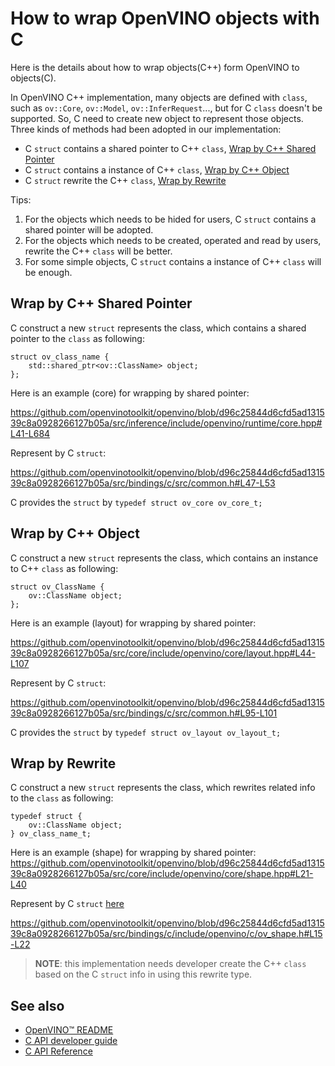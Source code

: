 # How to wrap OpenVINO objects with C

Here is the details about how to wrap objects(C++) form OpenVINO to objects(C).

In OpenVINO C++ implementation, many objects are defined with `class`, such as `ov::Core`, `ov::Model`, `ov::InferRequest`..., but for C `class` doesn't be supported. So, C need to create new object to represent those objects. Three kinds of methods had been adopted in our implementation:
 * C `struct` contains a shared pointer to C++ `class`, [Wrap by C++ Shared Pointer](#wrap_by_c++_shared_pointer)
 * C `struct` contains a instance of C++ `class`, [Wrap by C++ Object](#wrap_by_c++_object)
 * C `struct` rewrite the C++ `class`, [Wrap by Rewrite](#wrap_by_rewrite)

Tips:
1) For the objects which needs to be hided for users, C `struct` contains a shared pointer will be adopted.
2) For the objects which needs to be created, operated and read by users, rewrite the C++ `class` will be better.
3) For some simple objects, C `struct` contains a instance of C++ `class` will be enough.

 ## Wrap by C++ Shared Pointer

C construct a new `struct` represents the class, which contains a shared pointer to the `class` as following:

```
struct ov_class_name {
    std::shared_ptr<ov::ClassName> object;
};
```

Here is an example (core) for wrapping by shared pointer:

https://github.com/openvinotoolkit/openvino/blob/d96c25844d6cfd5ad131539c8a0928266127b05a/src/inference/include/openvino/runtime/core.hpp#L41-L684

Represent by C `struct`:

https://github.com/openvinotoolkit/openvino/blob/d96c25844d6cfd5ad131539c8a0928266127b05a/src/bindings/c/src/common.h#L47-L53

C provides the `struct` by `typedef struct ov_core ov_core_t;`

 ## Wrap by C++ Object

C construct a new `struct` represents the class, which contains an instance to C++ `class` as following:

```
struct ov_ClassName {
    ov::ClassName object;
};
```

Here is an example (layout) for wrapping by shared pointer:

https://github.com/openvinotoolkit/openvino/blob/d96c25844d6cfd5ad131539c8a0928266127b05a/src/core/include/openvino/core/layout.hpp#L44-L107

Represent by C `struct`:

https://github.com/openvinotoolkit/openvino/blob/d96c25844d6cfd5ad131539c8a0928266127b05a/src/bindings/c/src/common.h#L95-L101

C provides the `struct` by `typedef struct ov_layout ov_layout_t;`

 ## Wrap by Rewrite

C construct a new `struct` represents the class, which rewrites related info to the `class` as following:

```
typedef struct {
    ov::ClassName object;
} ov_class_name_t;
```
Here is an example (shape) for wrapping by shared pointer:
https://github.com/openvinotoolkit/openvino/blob/d96c25844d6cfd5ad131539c8a0928266127b05a/src/core/include/openvino/core/shape.hpp#L21-L40

Represent by C `struct` [here](../src/common.h)

https://github.com/openvinotoolkit/openvino/blob/d96c25844d6cfd5ad131539c8a0928266127b05a/src/bindings/c/include/openvino/c/ov_shape.h#L15-L22

> **NOTE**: this implementation needs developer create the C++ `class` based on the C `struct` info in using this rewrite type.

 ## See also
 * [OpenVINO™ README](../../../../README.md)
 * [C API developer guide](../README.md)
 * [C API Reference](https://docs.openvino.ai/2023.2/api/api_reference.html)